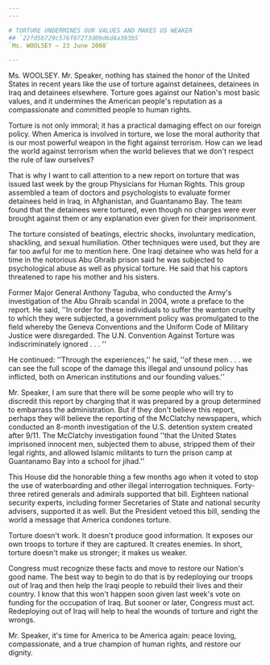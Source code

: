```yaml
---
---

# TORTURE UNDERMINES OUR VALUES AND MAKES US WEAKER
## `22fd5b729c576f07273d09d6d4a393b5`
`Ms. WOOLSEY — 23 June 2008`

---
```



Ms. WOOLSEY. Mr. Speaker, nothing has stained the honor of the United 
States in recent years like the use of torture against detainees, 
detainees in Iraq and detainees elsewhere. Torture goes against our 
Nation's most basic values, and it undermines the American people's 
reputation as a compassionate and committed people to human rights.

Torture is not only immoral; it has a practical damaging effect on 
our foreign policy. When America is involved in torture, we lose the 
moral authority that is our most powerful weapon in the fight against 
terrorism. How can we lead the world against terrorism when the world 
believes that we don't respect the rule of law ourselves?

That is why I want to call attention to a new report on torture that 
was issued last week by the group Physicians for Human Rights. This 
group assembled a team of doctors and psychologists to evaluate former 
detainees held in Iraq, in Afghanistan, and Guantanamo Bay. The team 
found that the detainees were tortured, even though no charges were 
ever brought against them or any explanation ever given for their 
imprisonment.

The torture consisted of beatings, electric shocks, involuntary 
medication, shackling, and sexual humiliation. Other techniques were 
used, but they are far too awful for me to mention here. One Iraqi 
detainee who was held for a time in the notorious Abu Ghraib prison 
said he was subjected to psychological abuse as well as physical 
torture. He said that his captors threatened to rape his mother and his 
sisters.

Former Major General Anthony Taguba, who conducted the Army's 
investigation of the Abu Ghraib scandal in 2004, wrote a preface to the 
report. He said, ''In order for these individuals to suffer the wanton 
cruelty to which they were subjected, a government policy was 
promulgated to the field whereby the Geneva Conventions and the Uniform 
Code of Military Justice were disregarded. The U.N. Convention Against 
Torture was indiscriminately ignored . . . ''

He continued: ''Through the experiences,'' he said, ''of these men . 
. . we can see the full scope of the damage this illegal and unsound 
policy has inflicted, both on American institutions and our founding 
values.''

Mr. Speaker, I am sure that there will be some people who will try to 
discredit this report by charging that it was prepared by a group 
determined to embarrass the administration. But if they don't believe 
this report, perhaps they will believe the reporting of the McClatchy 
newspapers, which conducted an 8-month investigation of the U.S. 
detention system created after 9/11. The McClatchy investigation found 
''that the United States imprisoned innocent men, subjected them to 
abuse, stripped them of their legal rights, and allowed Islamic 
militants to turn the prison camp at Guantanamo Bay into a school for 
jihad.''

This House did the honorable thing a few months ago when it voted to 
stop the use of waterboarding and other illegal interrogation 
techniques. Forty-three retired generals and admirals supported that 
bill. Eighteen national security experts, including former Secretaries 
of State and national security advisers, supported it as well. But the 
President vetoed this bill, sending the world a message that America 
condones torture.

Torture doesn't work. It doesn't produce good information. It exposes 
our own troops to torture if they are captured. It creates enemies. In 
short, torture doesn't make us stronger; it makes us weaker.

Congress must recognize these facts and move to restore our Nation's 
good name. The best way to begin to do that is by redeploying our 
troops out of Iraq and then help the Iraqi people to rebuild their 
lives and their country. I know that this won't happen soon given last 
week's vote on funding for the occupation of Iraq. But sooner or later, 
Congress must act. Redeploying out of Iraq will help to heal the wounds 
of torture and right the wrongs.



Mr. Speaker, it's time for America to be America again: peace loving, 
compassionate, and a true champion of human rights, and restore our 
dignity.
